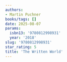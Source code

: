 ```yaml
---
authors:
- Martin Puchner
books/tags: []
date: 2025-08-07
params:
  isbn13: '9780812998931'
  year: '2018'
slug: '9780812998931'
star_rating: 5
title: 'The Written World'
---
```



<!--more-->